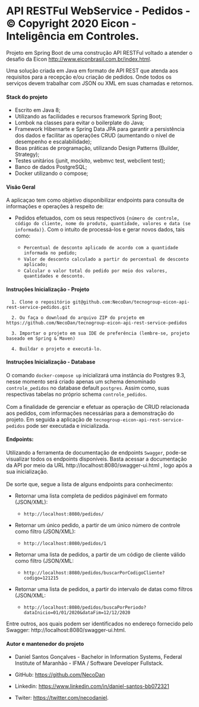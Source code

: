 # API RESTFul WebService - Pedidos - © Copyright 2020 Eicon - Inteligência em Controles.
  Projeto em Spring Boot de uma construção API RESTFul voltado a atender o desafio da Eicon <link>http://www.eiconbrasil.com.br/index.html.
   
  Uma solução criada em Java em formato de API REST que atenda aos requisitos para a recepção e/ou criação de pedidos. Onde todos os serviços devem trabalhar com JSON ou XML em suas chamadas e retornos.

 #### Stack do projeto
  - Escrito em Java 8;
  - Utilizando as facilidades e recursos framework Spring Boot;
  - Lombok na classes para evitar o boilerplate do Java;
  - Framework Hibernarte e Spring Data JPA para garantir a persistência dos dados e facilitar as operações CRUD (aumentando o nivel de desempenho e escalabilidade);
  - Boas práticas de programação, utilizando Design Patterns (Builder, Strategy);
  - Testes unitários (junit, mockito, webmvc test, webclient test);
  - Banco de dados PostgreSQL;
  - Docker utilizando o compose;
  
  #### Visão Geral
  
  A aplicaçao tem como objetivo disponibilizar endpoints para consulta de informações e operações à respeito de:
  - Pedidos efetuados, com os seus respectivos ```{número de controle, código do cliente, nome do produto, quantidade, valores e data (se informada)}```. Com o intuito de processá-los e gerar novos dados, tais como: 
    
    - ```Percentual de desconto aplicado de acordo com a quantidade informada no pedido;```
    - ```Valor de desconto calculado a partir do percentual de desconto aplicado;```
    - ```Calcular o valor total do pedido por meio dos valores, quantidades e desconto.``` 
  
  #### Instruções Inicialização - Projeto
    
      1. Clone o repositório git@github.com:NecoDan/tecnogroup-eicon-api-rest-service-pedidos.git
      
      2. Ou faça o download do arquivo ZIP do projeto em https://github.com/NecoDan/tecnogroup-eicon-api-rest-service-pedidos
          
      3. Importar o projeto em sua IDE de preferência (lembre-se, projeto baseado em Spring & Maven)
      
      4. Buildar o projeto e executá-lo.
    
  #### Instruções Inicialização - Database
  
 O comando ```docker-compose up``` inicializará uma instância do Postgres 9.3, nesse momento será criado apenas um schema denominado ```controle_pedidos``` no database default ```postgres```. Assim como, suas respectivas tabelas no próprio schema ```controle_pedidos```. 
 <br><br>Com a finalidade de gerenciar e efetuar as operação de CRUD relacionada aos pedidos, com informações necessárias para a demonstração do projeto. Em seguida a aplicação de ```tecnogroup-eicon-api-rest-service-pedidos``` pode ser executada e inicializada.
 
 
  #### Endpoints: 
  
  Utilizando a ferramenta de documentação de endpoints ```Swagger```, pode-se visualizar todos os endpoints disponíveis. Basta acessar a documentação da API por meio da URL <link>http://localhost:8080/swagger-ui.html , logo após a sua inicialização. <br><br> 
  De sorte que, segue a lista de alguns endpoints para conhecimento: 
  
  - Retornar uma lista completa de pedidos páginável em formato (JSON/XML):
    - `http://localhost:8080/pedidos/`
    
  - Retornar um único pedido, a partir de um único número de controle como filtro (JSON/XML):
    - `http://localhost:8080/pedidos/1`
    
  - Retornar uma lista de pedidos, a partir de um código de cliente válido como filtro (JSON/XML:   
    - `http://localhost:8080/pedidos/buscarPorCodigoCliente?codigo=121215`
  
 - Retornar uma lista de pedidos, a partir do intervalo de datas como filtros (JSON/XML:   
     - `http://localhost:8080/pedidos/buscaPorPeriodo?dataInicio=01/01/2020&dataFim=12/12/2020`
     
 Entre outros, aos quais podem ser identificados no endereço fornecido pelo Swagger: <link>http://localhost:8080/swagger-ui.html.


  
 #### Autor e mantenedor do projeto
 - Daniel Santos Gonçalves - Bachelor in Information Systems, Federal Institute of Maranhão - IFMA / Software Developer Fullstack.
 - GitHub: https://github.com/NecoDan
 
 - Linkedin: <link>https://www.linkedin.com/in/daniel-santos-bb072321 
 - Twiter: <link>https://twitter.com/necodaniel.
